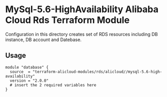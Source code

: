 # MySql-5.6-HighAvailability Alibaba Cloud Rds Terraform Module

Configuration in this directory creates set of RDS resources including DB instance, DB account and Datebase.

## Usage
```hcl
module "database" {
  source  = "terraform-alicloud-modules/rds/alicloud//mysql-5.6-high-availability"
  version = "2.0.0"
  # insert the 2 required variables here
}
```

<!-- BEGINNING OF PRE-COMMIT-TERRAFORM DOCS HOOK -->
<!-- END OF PRE-COMMIT-TERRAFORM DOCS HOOK -->